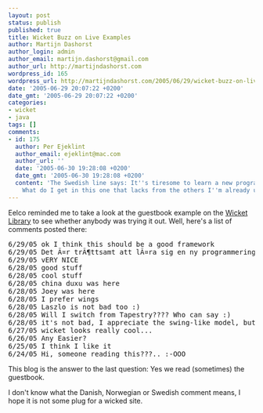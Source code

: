 ```yaml
---
layout: post
status: publish
published: true
title: Wicket Buzz on Live Examples
author: Martijn Dashorst
author_login: admin
author_email: martijn.dashorst@gmail.com
author_url: http://martijndashorst.com
wordpress_id: 165
wordpress_url: http://martijndashorst.com/2005/06/29/wicket-buzz-on-live-examples/
date: '2005-06-29 20:07:22 +0200'
date_gmt: '2005-06-29 20:07:22 +0200'
categories:
- wicket
- java
tags: []
comments:
- id: 175
  author: Per Ejeklint
  author_email: ejeklint@mac.com
  author_url: ''
  date: '2005-06-30 19:28:08 +0200'
  date_gmt: '2005-06-30 19:28:08 +0200'
  content: 'The Swedish line says: It''s tiresome to learn a new programming model.
    What do I get in this one that lacks from the others I''m already using?'
---
```

<p>Eelco reminded me to take a look at the guestbook example on the <a href="http://www.wicket-library.com">Wicket Library</a> to see whether anybody was trying it out. Well, here's a list of comments posted there:</p>
<pre>6/29/05 ok I think this should be a good framework
6/29/05 Det Ã¤r trÃ¶ttsamt att lÃ¤ra sig en ny programmeringsmodell. Vad fÃ¥r jag hÃ¤r som fattas i de som jag redan anvÃ¤nder?
6/29/05 vERY NICE
6/28/05 good stuff
6/28/05 cool stuff
6/28/05 china duxu was here
6/28/05 Joey was here
6/28/05 I prefer wings
6/28/05 Laszlo is not bad too :)
6/28/05 Will I switch from Tapestry???? Who can say :)
6/28/05 it's not bad, I appreciate the swing-like model, but it's not as easy as it seems... =D
6/27/05 wicket looks really cool...
6/26/05 Any Easier?
6/25/05 I think I like it
6/24/05 Hi, someone reading this???.. :-OOO</pre>
<p>This blog is the answer to the last question: Yes we read (sometimes) the guestbook.</p>
<p>I don't know what the Danish, Norwegian or Swedish comment means, I hope it is not some plug for a wicked site.</p>
